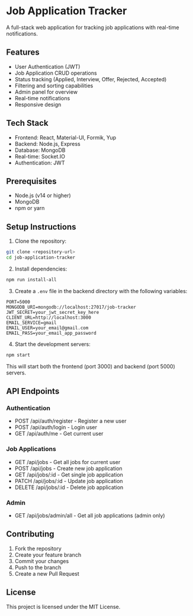 # Job Application Tracker

A full-stack web application for tracking job applications with real-time notifications.

## Features

- User Authentication (JWT)
- Job Application CRUD operations
- Status tracking (Applied, Interview, Offer, Rejected, Accepted)
- Filtering and sorting capabilities
- Admin panel for overview
- Real-time notifications
- Responsive design

## Tech Stack

- Frontend: React, Material-UI, Formik, Yup
- Backend: Node.js, Express
- Database: MongoDB
- Real-time: Socket.IO
- Authentication: JWT

## Prerequisites

- Node.js (v14 or higher)
- MongoDB
- npm or yarn

## Setup Instructions

1. Clone the repository:
```bash
git clone <repository-url>
cd job-application-tracker
```

2. Install dependencies:
```bash
npm run install-all
```

3. Create a `.env` file in the backend directory with the following variables:
```
PORT=5000
MONGODB_URI=mongodb://localhost:27017/job-tracker
JWT_SECRET=your_jwt_secret_key_here
CLIENT_URL=http://localhost:3000
EMAIL_SERVICE=gmail
EMAIL_USER=your_email@gmail.com
EMAIL_PASS=your_email_app_password
```

4. Start the development servers:
```bash
npm start
```

This will start both the frontend (port 3000) and backend (port 5000) servers.

## API Endpoints

### Authentication
- POST /api/auth/register - Register a new user
- POST /api/auth/login - Login user
- GET /api/auth/me - Get current user

### Job Applications
- GET /api/jobs - Get all jobs for current user
- POST /api/jobs - Create new job application
- GET /api/jobs/:id - Get single job application
- PATCH /api/jobs/:id - Update job application
- DELETE /api/jobs/:id - Delete job application

### Admin
- GET /api/jobs/admin/all - Get all job applications (admin only)

## Contributing

1. Fork the repository
2. Create your feature branch
3. Commit your changes
4. Push to the branch
5. Create a new Pull Request

## License

This project is licensed under the MIT License.
